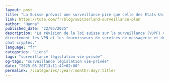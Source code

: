 ```yaml
---
layout: post
title: "La Suisse prévoit une surveillance pire que celle des États-Unis"
link: https://tuta.com/fr/blog/switzerland-surveillance-plan
author: "Hanna"
published_date: "22/05/2025"
description: "La révision de la loi suisse sur la surveillance (VÜPF) viserait 
directement les VPN et les fournisseurs de services de messagerie et de 
chat cryptés."
language: "fr"
categories: "Liens"
tags: "surveillance législation vie-privée"
og-tags: "surveillance législation vie-privée"
date: "2025-05-26T13:11:42+02:00"
permalink: /:categories/:year/:month/:day/:title/
---
```

